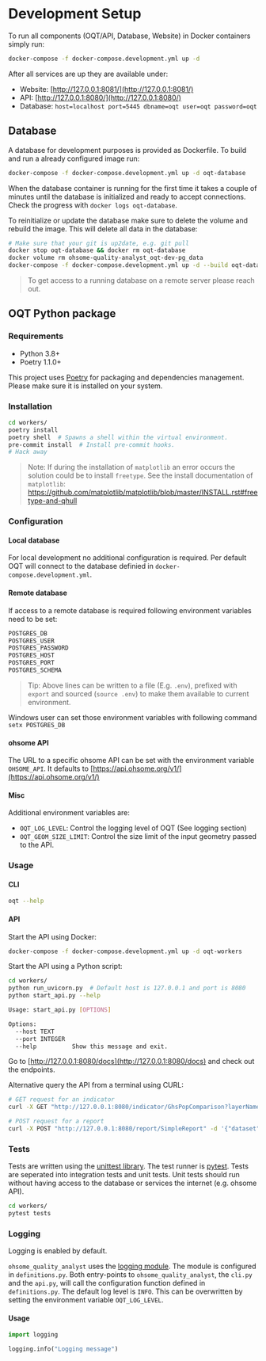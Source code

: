 # Development Setup

To run all components (OQT/API, Database, Website) in Docker containers simply run:

```bash
docker-compose -f docker-compose.development.yml up -d
```

After all services are up they are available under:

- Website: [http://127.0.0.1:8081/](http://127.0.0.1:8081/)
- API: [http://127.0.0.1:8080/](http://127.0.0.1:8080/)
- Database: `host=localhost port=5445 dbname=oqt user=oqt password=oqt`


## Database

A database for development purposes is provided as Dockerfile. To build and run a already configured image run:

```bash
docker-compose -f docker-compose.development.yml up -d oqt-database
```

When the database container is running for the first time it takes a couple of minutes until the database is initialized and ready to accept connections.
Check the progress with `docker logs oqt-database`.

To reinitialize or update the database make sure to delete the volume and rebuild the image. This will delete all data in the database:

```bash
# Make sure that your git is up2date, e.g. git pull
docker stop oqt-database && docker rm oqt-database
docker volume rm ohsome-quality-analyst_oqt-dev-pg_data
docker-compose -f docker-compose.development.yml up -d --build oqt-database
```

> To get access to a running database on a remote server please reach out.


## OQT Python package

### Requirements

- Python 3.8+
- Poetry 1.1.0+

This project uses [Poetry](https://python-poetry.org/docs/) for packaging and dependencies management. Please make sure it is installed on your system.


### Installation

```bash
cd workers/
poetry install
poetry shell  # Spawns a shell within the virtual environment.
pre-commit install  # Install pre-commit hooks.
# Hack away
```

> Note: If during the installation of `matplotlib` an error occurs the solution could be to install `freetype`. See the install documentation of `matplotlib`: https://github.com/matplotlib/matplotlib/blob/master/INSTALL.rst#freetype-and-qhull


### Configuration

#### Local database

For local development no additional configuration is required. Per default OQT will connect to the database definied in `docker-compose.development.yml`.

#### Remote database

If access to a remote database is required following environment variables need to be set:

```bash
POSTGRES_DB
POSTGRES_USER
POSTGRES_PASSWORD
POSTGRES_HOST
POSTGRES_PORT
POSTGRES_SCHEMA
```

> Tip: Above lines can be written to a file (E.g. `.env`), prefixed with `export` and sourced (`source .env`) to make them available to current environment.

Windows user can set those environment variables with following command `setx POSTGRES_DB`


#### ohsome API

The URL to a specific ohsome API can be set with the environment variable `OHSOME_API`. It defaults to [https://api.ohsome.org/v1/](https://api.ohsome.org/v1/)


#### Misc

Additional environment variables are:
- `OQT_LOG_LEVEL`: Control the logging level of OQT (See logging section)
- `OQT_GEOM_SIZE_LIMIT`: Control the size limit of the input geometry passed to the API.


### Usage

#### CLI

```bash
oqt --help
```

#### API

Start the API using Docker:

```bash
docker-compose -f docker-compose.development.yml up -d oqt-workers
```

Start the API using a Python script:

```bash
cd workers/
python run_uvicorn.py  # Default host is 127.0.0.1 and port is 8080
python start_api.py --help

Usage: start_api.py [OPTIONS]

Options:
  --host TEXT
  --port INTEGER
  --help          Show this message and exit.
```

Go to [http://127.0.0.1:8080/docs](http://127.0.0.1:8080/docs) and check out the endpoints.

Alternative query the API from a terminal using CURL:

```bash
# GET request for an indicator
curl -X GET "http://127.0.0.1:8080/indicator/GhsPopComparison?layerName=building_count&dataset=test_regions&featureId=1" | python -m json.tool > response.json

# POST request for a report
curl -X POST "http://127.0.0.1:8080/report/SimpleReport" -d '{"dataset": "test_regions", "featureId": 1}' | python -m json.tool > response.json
```


### Tests

Tests are written using the [unittest library](https://docs.python.org/3/library/unittest.html).
The test runner is [pytest](https://docs.pytest.org/en/stable/).
Tests are seperated into integration tests and unit tests.
Unit tests should run without having access to the database or services the internet (e.g. ohsome API).

```bash
cd workers/
pytest tests
```


### Logging

Logging is enabled by default.

`ohsome_quality_analyst` uses the [logging module](https://docs.python.org/3/library/logging.html).
The module is configured in `definitions.py`.  Both entry-points to `ohsome_quality_analyst`, the `cli.py` and the `api.py`, will call the configuration function defined in `definitions.py`.
The default log level is `INFO`. This can be overwritten by setting the environment variable `OQT_LOG_LEVEL`.

#### Usage

```python
import logging

logging.info("Logging message")
```
